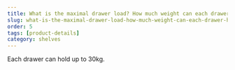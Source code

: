 ```yaml
---
title: What is the maximal drawer load? How much weight can each drawer hold?
slug: what-is-the-maximal-drawer-load-how-much-weight-can-each-drawer-hold
order: 5
tags: [product-details]
category: shelves
---
```


Each drawer can hold up to 30kg.
